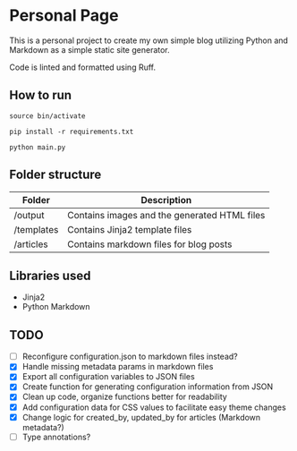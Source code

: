 # Personal Page

This is a personal project to create my own simple blog utilizing Python and Markdown as a simple static site generator.

Code is linted and formatted using Ruff.

## How to run

`source bin/activate`

`pip install -r requirements.txt`

`python main.py`

## Folder structure

|Folder|Description|
|----|----|
|/output|Contains images and the generated HTML files|
|/templates|Contains Jinja2 template files|
|/articles|Contains markdown files for blog posts|

## Libraries used

- Jinja2
- Python Markdown

## TODO

- [ ] Reconfigure configuration.json to markdown files instead?
- [x] Handle missing metadata params in markdown files
- [x] Export all configuration variables to JSON files
- [x] Create function for generating configuration information from JSON
- [x] Clean up code, organize functions better for readability
- [x] Add configuration data for CSS values to facilitate easy theme changes
- [x] Change logic for created_by, updated_by for articles (Markdown metadata?)
- [ ] Type annotations?
